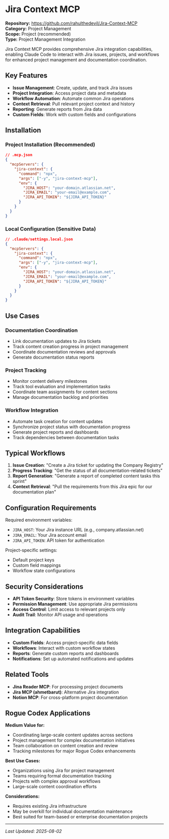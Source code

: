 # Jira Context MCP

**Repository:** https://github.com/rahulthedevil/Jira-Context-MCP  
**Category:** Project Management  
**Scope:** Project (recommended)  
**Type:** Project Management Integration

Jira Context MCP provides comprehensive Jira integration capabilities, enabling Claude Code to interact with Jira issues, projects, and workflows for enhanced project management and documentation coordination.

## Key Features

- **Issue Management**: Create, update, and track Jira issues
- **Project Integration**: Access project data and metadata
- **Workflow Automation**: Automate common Jira operations
- **Context Retrieval**: Pull relevant project context and history
- **Reporting**: Generate reports from Jira data
- **Custom Fields**: Work with custom fields and configurations

## Installation

### Project Installation (Recommended)
```json
// .mcp.json
{
  "mcpServers": {
    "jira-context": {
      "command": "npx",
      "args": ["-y", "jira-context-mcp"],
      "env": {
        "JIRA_HOST": "your-domain.atlassian.net",
        "JIRA_EMAIL": "your-email@example.com",
        "JIRA_API_TOKEN": "${JIRA_API_TOKEN}"
      }
    }
  }
}
```

### Local Configuration (Sensitive Data)
```json
// .claude/settings.local.json
{
  "mcpServers": {
    "jira-context": {
      "command": "npx",
      "args": ["-y", "jira-context-mcp"],
      "env": {
        "JIRA_HOST": "your-domain.atlassian.net",
        "JIRA_EMAIL": "your-email@example.com",
        "JIRA_API_TOKEN": "${JIRA_API_TOKEN}"
      }
    }
  }
}
```

## Use Cases

### Documentation Coordination
- Link documentation updates to Jira tickets
- Track content creation progress in project management
- Coordinate documentation reviews and approvals
- Generate documentation status reports

### Project Tracking
- Monitor content delivery milestones
- Track tool evaluation and implementation tasks
- Coordinate team assignments for content sections
- Manage documentation backlog and priorities

### Workflow Integration
- Automate task creation for content updates
- Synchronize project status with documentation progress
- Generate project reports and dashboards
- Track dependencies between documentation tasks

## Typical Workflows

1. **Issue Creation**: "Create a Jira ticket for updating the Company Registry"
2. **Progress Tracking**: "Get the status of all documentation-related tickets"
3. **Report Generation**: "Generate a report of completed content tasks this sprint"
4. **Context Retrieval**: "Pull the requirements from this Jira epic for our documentation plan"

## Configuration Requirements

Required environment variables:
- `JIRA_HOST`: Your Jira instance URL (e.g., company.atlassian.net)
- `JIRA_EMAIL`: Your Jira account email
- `JIRA_API_TOKEN`: API token for authentication

Project-specific settings:
- Default project keys
- Custom field mappings
- Workflow state configurations

## Security Considerations

- **API Token Security**: Store tokens in environment variables
- **Permission Management**: Use appropriate Jira permissions
- **Access Control**: Limit access to relevant projects only
- **Audit Trail**: Monitor API usage and operations

## Integration Capabilities

- **Custom Fields**: Access project-specific data fields
- **Workflows**: Interact with custom workflow states
- **Reports**: Generate custom reports and dashboards
- **Notifications**: Set up automated notifications and updates

## Related Tools

- **Jina Reader MCP**: For processing project documents
- **Jira MCP (ahmetbarut)**: Alternative Jira integration
- **Notion MCP**: For cross-platform project documentation

## Rogue Codex Applications

**Medium Value for:**
- Coordinating large-scale content updates across sections
- Project management for complex documentation initiatives
- Team collaboration on content creation and review
- Tracking milestones for major Rogue Codex enhancements

**Best Use Cases:**
- Organizations using Jira for project management
- Teams requiring formal documentation tracking
- Projects with complex approval workflows
- Large-scale content coordination efforts

**Considerations:**
- Requires existing Jira infrastructure
- May be overkill for individual documentation maintenance
- Best suited for team-based or enterprise documentation projects

---

*Last Updated: 2025-08-02*